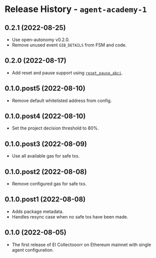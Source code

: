 # Release History - `agent-academy-1`

## 0.2.1 (2022-08-25)

- Use open-autonomy v0.2.0.
- Remove unused event `GIB_DETAILS` from FSM and code.

## 0.2.0 (2022-08-17)

- Add reset and pause support using [`reset_pause_abci`](https://github.com/valory-xyz/open-autonomy/tree/v0.1.6/packages/valory/skills/reset_pause_abci).

## 0.1.0.post5 (2022-08-10)

- Remove default whitelisted address from config.

## 0.1.0.post4 (2022-08-10)

- Set the project decision threshold to 80%.

## 0.1.0.post3 (2022-08-09)

- Use all available gas for safe txs. 

## 0.1.0.post2 (2022-08-08)

- Remove configured gas for safe txs.   

## 0.1.0.post1 (2022-08-08)

- Adds package metadata.
- Handles resync case when no safe txs have been made.

## 0.1.0 (2022-08-05)

- The first release of El Collectooorr on Ethereum mainnet with single agent configuration.
